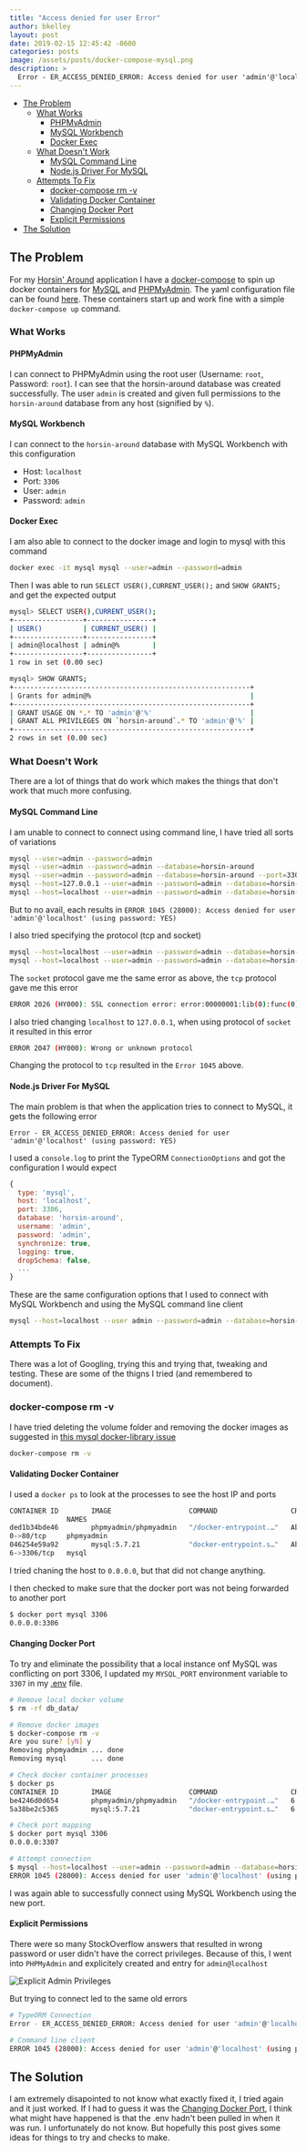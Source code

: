 ```yaml
---
title: "Access denied for user Error"
author: bkelley
layout: post
date: 2019-02-15 12:45:42 -0600
categories: posts
image: /assets/posts/docker-compose-mysql.png
description: >
  Error - ER_ACCESS_DENIED_ERROR: Access denied for user 'admin'@'localhost' (using password: YES)
---
```


- [The Problem](#the-problem)
  - [What Works](#what-works)
    - [PHPMyAdmin](#phpmyadmin)
    - [MySQL Workbench](#mysql-workbench)
    - [Docker Exec](#docker-exec)
  - [What Doesn't Work](#what-doesn't-work)
    - [MySQL Command Line](#mysql-command-line)
    - [Node.js Driver For MySQL](#node.js-driver-for-mysql)
  - [Attempts To Fix](#attempts-to-fix)
    - [docker-compose rm -v](#docker-compose-rm--v)
    - [Validating Docker Container](#validating-docker-container)
    - [Changing Docker Port](#changing-docker-port)
    - [Explicit Permissions](#explicit-permissions)
- [The Solution](#the-solution)

## The Problem

For my [Horsin' Around](https://github.com/Kelley12/horsin-around) application I have a [docker-compose](https://docs.docker.com/compose/) to spin up docker containers for [MySQL](https://www.mysql.com/) and [PHPMyAdmin](https://www.phpmyadmin.net/). The yaml configuration file can be found [here](https://github.com/Kelley12/horsin-around/blob/develop/docker-compose.yml). These containers start up and work fine with a simple `docker-compose up` command.

### What Works

#### PHPMyAdmin

I can connect to PHPMyAdmin using the root user (Username: `root`, Password: `root`). I can see that the horsin-around database was created successfully. The user `admin` is created and given full permissions to the `horsin-around` database from any host (signified by `%`).

#### MySQL Workbench

I can connect to the `horsin-around` database with MySQL Workbench with this configuration

- Host: `localhost`
- Port: `3306`
- User: `admin`
- Password: `admin`

#### Docker Exec

I am also able to connect to the docker image and login to mysql with this command

```bash
docker exec -it mysql mysql --user=admin --password=admin
```

Then I was able to run `SELECT USER(),CURRENT_USER();` and `SHOW GRANTS;` and get the expected output

```bash
mysql> SELECT USER(),CURRENT_USER();
+-----------------+----------------+
| USER()          | CURRENT_USER() |
+-----------------+----------------+
| admin@localhost | admin@%        |
+-----------------+----------------+
1 row in set (0.00 sec)

mysql> SHOW GRANTS;
+----------------------------------------------------------+
| Grants for admin@%                                       |
+----------------------------------------------------------+
| GRANT USAGE ON *.* TO 'admin'@'%'                        |
| GRANT ALL PRIVILEGES ON `horsin-around`.* TO 'admin'@'%' |
+----------------------------------------------------------+
2 rows in set (0.00 sec)
```

### What Doesn't Work

There are a lot of things that do work which makes the things that don't work that much more confusing.

#### MySQL Command Line

I am unable to connect to connect using command line, I have tried all sorts of variations

```bash
mysql --user=admin --password=admin
mysql --user=admin --password=admin --database=horsin-around
mysql --user=admin --password=admin --database=horsin-around --port=3306
mysql --host=127.0.0.1 --user=admin --password=admin --database=horsin-around --port=3306
mysql --host=localhost --user=admin --password=admin --database=horsin-around --port=3306
```

But to no avail, each results in `ERROR 1045 (28000): Access denied for user 'admin'@'localhost' (using password: YES)`

I also tried specifying the protocol (tcp and socket)

```bash
mysql --host=localhost --user=admin --password=admin --database=horsin-around --port=3306 --protocol=tcp
mysql --host=localhost --user=admin --password=admin --database=horsin-around --port=3306 --protocol=socket
```

The `socket` protocol gave me the same error as above, the `tcp` protocol gave me this error

```bash
ERROR 2026 (HY000): SSL connection error: error:00000001:lib(0):func(0):reason(1)
```

I also tried changing `localhost` to `127.0.0.1`, when using protocol of `socket` it resulted in this error

```bash
ERROR 2047 (HY000): Wrong or unknown protocol
```

Changing the protocol to `tcp` resulted in the `Error 1045` above.

#### Node.js Driver For MySQL

The main problem is that when the application tries to connect to MySQL, it gets the following error

`Error - ER_ACCESS_DENIED_ERROR: Access denied for user 'admin'@'localhost' (using password: YES)`

I used a `console.log` to print the TypeORM `ConnectionOptions` and got the configuration I would expect

```javascript
{
  type: 'mysql',
  host: 'localhost',
  port: 3306,
  database: 'horsin-around',
  username: 'admin',
  password: 'admin',
  synchronize: true,
  logging: true,
  dropSchema: false,
  ...
}
```

These are the same configuration options that I used to connect with MySQL Workbench and using the MySQL command line client

```bash
mysql --host=localhost --user admin --password=admin --database=horsin-around --port=3306
```

### Attempts To Fix

There was a lot of Googling, trying this and trying that, tweaking and testing. These are some of the thigns I tried (and remembered to document).

### docker-compose rm -v

I have tried deleting the volume folder and removing the docker images as suggested in [this mysql docker-library issue](https://github.com/docker-library/mysql/issues/51#issuecomment-76989402)

```bash
docker-compose rm -v
```

#### Validating Docker Container

I used a `docker ps` to look at the processes to see the host IP and ports

```bash
CONTAINER ID        IMAGE                   COMMAND                  CREATED              STATUS              PORTS      
              NAMES
ded1b34bde46        phpmyadmin/phpmyadmin   "/docker-entrypoint.…"   About a minute ago   Up About a minute   0.0.0.0:808
0->80/tcp     phpmyadmin
046254e59a92        mysql:5.7.21            "docker-entrypoint.s…"   About a minute ago   Up About a minute   0.0.0.0:330
6->3306/tcp   mysql
```

I tried chaning the host to `0.0.0.0`, but that did not change anything.

I then checked to make sure that the docker port was not being forwarded to another port

```bash
$ docker port mysql 3306
0.0.0.0:3306
```

#### Changing Docker Port

To try and eliminate the possibility that a local instance onf MySQL was conflicting on port 3306, I updated my `MYSQL_PORT` environment variable to `3307` in my [.env](https://github.com/Kelley12/horsin-around/blob/develop/.env.example) file.

```bash
# Remove local docker volume
$ rm -rf db_data/

# Remove docker images
$ docker-compose rm -v
Are you sure? [yN] y
Removing phpmyadmin ... done
Removing mysql      ... done

# Check docker container processes
$ docker ps
CONTAINER ID        IMAGE                   COMMAND                  CREATED             STATUS              PORTS                    NAMES
be4246d0d654        phpmyadmin/phpmyadmin   "/docker-entrypoint.…"   6 minutes ago       Up 6 minutes        0.0.0.0:8080->80/tcp     phpmyadmin
5a38be2c5365        mysql:5.7.21            "docker-entrypoint.s…"   6 minutes ago       Up 6 minutes        0.0.0.0:3307->3306/tcp   mysql

# Check port mapping
$ docker port mysql 3306
0.0.0.0:3307

# Attempt connection
$ mysql --host=localhost --user=admin --password=admin --database=horsin-around --port=3307
ERROR 1045 (28000): Access denied for user 'admin'@'localhost' (using password: YES)
```

I was again able to successfully connect using MySQL Workbench using the new port.

#### Explicit Permissions

There were so many StockOverflow answers that resulted in wrong password or user didn't have the correct privileges. Because of this, I went into `PHPMyAdmin` and explicitely created and entry for `admin@localhost`

![Explicit Admin Privileges](/assets/images/phpmyadmin-admin-user-privileges.png "Explicit Admin Privileges")

But trying to connect led to the same old errors

```bash
# TypeORM Connection
Error - ER_ACCESS_DENIED_ERROR: Access denied for user 'admin'@'localhost' (using password: YES)

# Command line client
ERROR 1045 (28000): Access denied for user 'admin'@'localhost' (using password: YES)
```

## The Solution

I am extremely disapointed to not know what exactly fixed it, I tried again and it just worked. If I had to guess it was the [Changing Docker Port](#changing-docker-port), I think what might have happened is that the .env hadn't been pulled in when it was run. I unfortunately do not know. But hopefully this post gives some ideas for things to try and checks to make.

